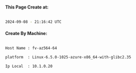 
   
#### This Page Create at:

```bash

2024-09-08 - 21:16:42 UTC

```

#### Create By Machine:

```bash

Host Name : fv-az564-64

platform  : Linux-6.5.0-1025-azure-x86_64-with-glibc2.35

Ip Local  : 10.1.0.20

```

